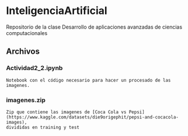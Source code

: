 # InteligenciaArtificial
Repositorio de la clase Desarrollo de aplicaciones avanzadas de ciencias computacionales

## Archivos

### Actividad2_2.ipynb
    Notebook con el código necesario para hacer un procesado de las imagenes.
    
### imagenes.zip
    Zip que contiene las imagenes de [Coca Cola vs Pepsi](https://www.kaggle.com/datasets/die9origephit/pepsi-and-cocacola-images), 
    divididas en training y test
